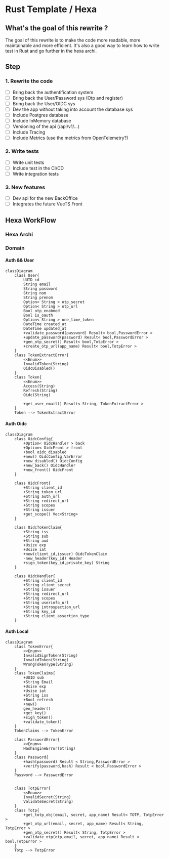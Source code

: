 # Rust Template / Hexa

## What's the goal of this rewrite ?

The goal of this rewrite is to make the code more readable, more maintainable and more efficient. It's also a good way to learn how to write test in Rust and go further in the hexa archi.

## Step

### 1. Rewrite the code

- [ ] Bring back the authentification system
- [ ] Bring back the User/Password sys (Otp and register)
- [ ] Bring back the User/OIDC sys
- [ ] Dev the app without taking into account the database sys
- [ ] Include Postgres database
- [ ] Include InMemory database
- [ ] Versioning of the api (/api/v1/...)
- [ ] Include Tracing
- [ ] Include Metrics (use the metrics from OpenTelemetry?)

### 2. Write tests

- [ ] Write unit tests
- [ ] Include test in the CI/CD
- [ ] Write integration tests

### 3. New features

- [ ] Dev api for the new BackOffice
- [ ] Integrates the future VueTS Front

## Hexa WorkFlow

### Hexa Archi

### Domain

#### Auth && User

```mermaid
classDiagram
    class User{
        UUID id
        String email
        String password
        String nom
        String prenom
        Option< String > otp_secret
        Option< String > otp_url
        Bool otp_enabmed
        Bool is_oauth
        Option< String > one_time_token
        DateTime created_at
        DateTime updated_at
        +validate_password(password) Result< bool,PasswordError >
        +update_password(password) Result< bool,PasswordError >
        +gen_otp_secret() Result< bool,TotpError >
        +create_otp_url(app_name) Result< bool,TotpError >
    }
    class TokenExtractError{
        <<Enum>>
        InvalidToken(String)
        OidcDisabled()
    }
    class Token{
        <<Enum>>
        Access(String)
        Refresh(String)
        Oidc(String)

        +get_user_email() Result< String, TokenExtractError >
    }
    Token --> TokenExtractError
```

#### Auth Oidc

```mermaid
classDiagram
    class OidcConfig{
        +Option< OidcHandler > back
        +Option< OidcFront > front
        +bool oidc_disabled
        +new() OidcConfig,VarError
        +new_disabled() OidcConfig
        +new_back() OidcHandler
        +new_front() OidcFront
    }

    class OidcFront{
        +String client_id
        +String token_url
        +String auth_url
        +String redirect_url
        +String scopes
        +String issuer
        +get_scope() Vec<String>
    }

    class OidcTokenClaim{
        +String iss
        +String sub
        +String aud
        +Usize exp
        +Usize iat
        +new(client_id,issuer) OidcTokenClaim
        -new_header(key_id) Header
        +sign_token(key_id,private_key) String
    }

    class OidcHandler{
        +String client_id
        +String client_secret
        +String issuer
        +String redirect_url
        +String scopes
        +String userinfo_url
        +String introspection_url
        +String key_id
        +String client_assertion_type
    }
```

#### Auth Local

```mermaid
classDiagram
    class TokenError{
        <<Enum>>
        InvalidSignToken(String)
        InvalidToken(String)
        WrongTokenType(String)
    }
    class TokenClaims{
        +UUID sub
        +String Email
        +Usise exp
        +Usise iat
        +String iss
        +Bool refresh
        +new()
        gen_header()
        +get_key()
        +sign_token()
        +validate_token()
    }
    TokenClaims --> TokenError

    class PasswordError{
        <<Enum>>
        HashEngineError(String)
    }
    class Password{
        +hash(password) Result < String,PasswordError >
        +verify(password,hash) Result < bool,PasswordError >
    }
    Password --> PasswordError


    class TotpError{
        <<Enum>>
        InvalidSecret(String)
        ValidateSecret(String)
    }
    class Totp{
        +get_totp_obj(email, secret, app_name) Result< TOTP, TotpError >
        +get_otp_url(email, secret, app_name) Result< String, TotpError >
        +gen_otp_secret() Result< String, TotpError >
        +validate_otp(otp,email, secret, app_name) Result < bool,TotpError >
    }
    Totp --> TotpError
```
